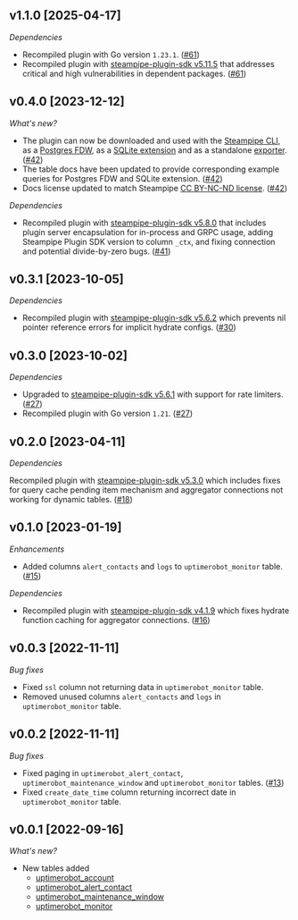 ## v1.1.0 [2025-04-17]

_Dependencies_

- Recompiled plugin with Go version `1.23.1`. ([#61](https://github.com/turbot/steampipe-plugin-uptimerobot/pull/61))
- Recompiled plugin with [steampipe-plugin-sdk v5.11.5](https://github.com/turbot/steampipe-plugin-sdk/blob/v5.11.5/CHANGELOG.md#v5115-2025-03-31) that addresses critical and high vulnerabilities in dependent packages. ([#61](https://github.com/turbot/steampipe-plugin-uptimerobot/pull/61))

## v0.4.0 [2023-12-12]

_What's new?_

- The plugin can now be downloaded and used with the [Steampipe CLI](https://steampipe.io/docs), as a [Postgres FDW](https://steampipe.io/docs/steampipe_postgres/overview), as a [SQLite extension](https://steampipe.io/docs//steampipe_sqlite/overview) and as a standalone [exporter](https://steampipe.io/docs/steampipe_export/overview). ([#42](https://github.com/turbot/steampipe-plugin-uptimerobot/pull/42))
- The table docs have been updated to provide corresponding example queries for Postgres FDW and SQLite extension. ([#42](https://github.com/turbot/steampipe-plugin-uptimerobot/pull/42))
- Docs license updated to match Steampipe [CC BY-NC-ND license](https://github.com/turbot/steampipe-plugin-uptimerobot/blob/main/docs/LICENSE). ([#42](https://github.com/turbot/steampipe-plugin-uptimerobot/pull/42))

_Dependencies_

- Recompiled plugin with [steampipe-plugin-sdk v5.8.0](https://github.com/turbot/steampipe-plugin-sdk/blob/main/CHANGELOG.md#v580-2023-12-11) that includes plugin server encapsulation for in-process and GRPC usage, adding Steampipe Plugin SDK version to  column `_ctx`, and fixing connection and potential divide-by-zero bugs. ([#41](https://github.com/turbot/steampipe-plugin-uptimerobot/pull/41))

## v0.3.1 [2023-10-05]

_Dependencies_

- Recompiled plugin with [steampipe-plugin-sdk v5.6.2](https://github.com/turbot/steampipe-plugin-sdk/blob/main/CHANGELOG.md#v562-2023-10-03) which prevents nil pointer reference errors for implicit hydrate configs. ([#30](https://github.com/turbot/steampipe-plugin-uptimerobot/pull/30))

## v0.3.0 [2023-10-02]

_Dependencies_

- Upgraded to [steampipe-plugin-sdk v5.6.1](https://github.com/turbot/steampipe-plugin-sdk/blob/main/CHANGELOG.md#v561-2023-09-29) with support for rate limiters. ([#27](https://github.com/turbot/steampipe-plugin-uptimerobot/pull/27))
- Recompiled plugin with Go version `1.21`. ([#27](https://github.com/turbot/steampipe-plugin-uptimerobot/pull/27))

## v0.2.0 [2023-04-11]

_Dependencies_

Recompiled plugin with [steampipe-plugin-sdk v5.3.0](https://github.com/turbot/steampipe-plugin-sdk/blob/main/CHANGELOG.md#v530-2023-03-16) which includes fixes for query cache pending item mechanism and aggregator connections not working for dynamic tables. ([#18](https://github.com/turbot/steampipe-plugin-uptimerobot/pull/18))

## v0.1.0 [2023-01-19]

_Enhancements_

- Added columns `alert_contacts` and `logs` to `uptimerobot_monitor` table. ([#15](https://github.com/turbot/steampipe-plugin-uptimerobot/pull/15))

_Dependencies_

- Recompiled plugin with [steampipe-plugin-sdk v4.1.9](https://github.com/turbot/steampipe-plugin-sdk/blob/main/CHANGELOG.md#v419-2022-11-30) which fixes hydrate function caching for aggregator connections. ([#16](https://github.com/turbot/steampipe-plugin-uptimerobot/pull/16))

## v0.0.3 [2022-11-11]

_Bug fixes_

- Fixed `ssl` column not returning data in `uptimerobot_monitor` table.
- Removed unused columns `alert_contacts` and `logs` in `uptimerobot_monitor` table.

## v0.0.2 [2022-11-11]

_Bug fixes_

- Fixed paging in `uptimerobot_alert_contact`, `uptimerobot_maintenance_window` and `uptimerobot_monitor` tables. ([#13](https://github.com/turbot/steampipe-plugin-uptimerobot/pull/13))
- Fixed `create_date_time` column returning incorrect date in `uptimerobot_monitor` table.

## v0.0.1 [2022-09-16]

_What's new?_

- New tables added
  - [uptimerobot_account](https://hub.steampipe.io/plugins/turbot/uptimerobot/tables/uptimerobot_account)
  - [uptimerobot_alert_contact](https://hub.steampipe.io/plugins/turbot/uptimerobot/tables/uptimerobot_alert_contact)
  - [uptimerobot_maintenance_window](https://hub.steampipe.io/plugins/turbot/uptimerobot/tables/uptimerobot_maintenance_window)
  - [uptimerobot_monitor](https://hub.steampipe.io/plugins/turbot/uptimerobot/tables/uptimerobot_monitor)
